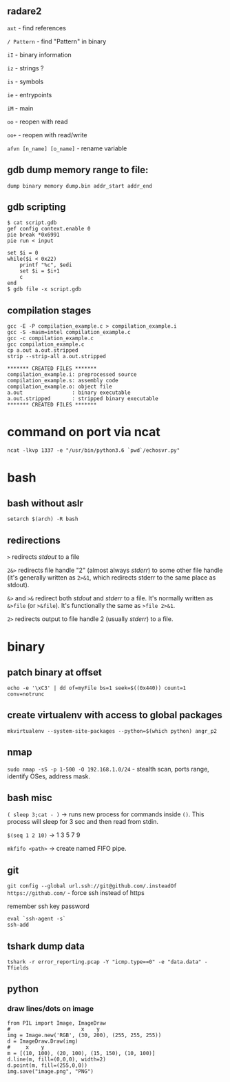 ## radare2
`axt` - find references

`/ Pattern` - find "Pattern" in binary

`iI` - binary information

`iz` - strings ?

`is` - symbols

`ie` - entrypoints

`iM` - main

`oo` - reopen with read

`oo+` - reopen with read/write

`afvn [n_name] [o_name]` - rename variable

## gdb dump memory range to file:
`dump binary memory dump.bin addr_start addr_end`

## gdb scripting
```
$ cat script.gdb
gef config context.enable 0
pie break *0x6991
pie run < input

set $i = 0
while($i < 0x22)
    printf "%c", $edi
    set $i = $i+1
    c
end
$ gdb file -x script.gdb
```
## compilation stages
```
gcc -E -P compilation_example.c > compilation_example.i
gcc -S -masm=intel compilation_example.c
gcc -c compilation_example.c
gcc compilation_example.c
cp a.out a.out.stripped
strip --strip-all a.out.stripped

******* CREATED FILES *******
compilation_example.i: preprocessed source
compilation_example.s: assembly code
compilation_example.o: object file
a.out                : binary executable
a.out.stripped       : stripped binary executable
******* CREATED FILES *******

```

# command on port via ncat 
```
ncat -lkvp 1337 -e "/usr/bin/python3.6 `pwd`/echosvr.py"
```
# bash
## bash without aslr
`setarch $(arch) -R bash`
## redirections
`>` redirects *stdout* to a file

`2&>` redirects file handle "2" (almost always *stderr*) to some other file handle (it's generally written as `2>&1`, which redirects stderr to the same place as stdout).

`&>` and `>&` redirect both *stdout* and *stderr* to a file. It's normally written as `&>file` (or `>&file`). It's functionally the same as `>file 2>&1`.

`2>` redirects output to file handle 2 (usually *stderr*) to a file.

# binary
## patch binary at offset
`echo -e '\xC3' | dd of=myFile bs=1 seek=$((0x440)) count=1 conv=notrunc`

## create virtualenv with access to global packages
`mkvirtualenv --system-site-packages --python=$(which python) angr_p2`

## nmap
`sudo nmap -sS -p 1-500 -O 192.168.1.0/24` - stealth scan, ports range, identify OSes, address mask.
 
## bash misc
`( sleep 3;cat - )` -> runs new process for commands inside `()`. This process will sleep for 3 sec and then read from stdin.

`$(seq 1 2 10)` -> 1 3 5 7 9

`mkfifo <path>` -> create named FIFO pipe.

## git
`git config --global url.ssh://git@github.com/.insteadOf https://github.com/` - force ssh instead of https

remember ssh key password
```
eval `ssh-agent -s`
ssh-add
```
## tshark dump data
`tshark -r error_reporting.pcap -Y "icmp.type==0" -e "data.data" -Tfields`

## python
### draw lines/dots on image
```
from PIL import Image, ImageDraw
#                       x    y
img = Image.new('RGB', (30, 200), (255, 255, 255))
d = ImageDraw.Draw(img)
#     x    y
m = [(10, 100), (20, 100), (15, 150), (10, 100)]
d.line(m, fill=(0,0,0), width=2)
d.point(m, fill=(255,0,0))
img.save("image.png", "PNG")
```
